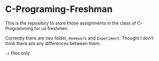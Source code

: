 # C-Programing-Freshman

This is the repository to store those assignments in the class of C-Programming for us freshmen.

Currently there are two folder, `Homework` and `Experiment`. Thought I don't think there are any differences between them.

`.c` files only.
